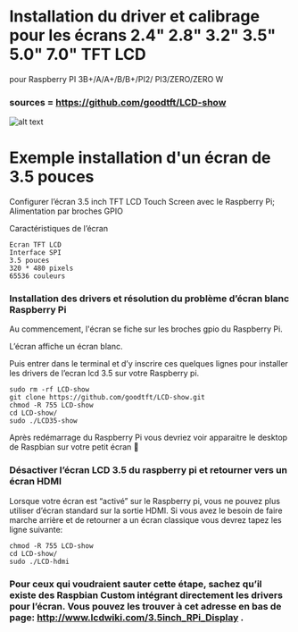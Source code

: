 # Installation du driver et calibrage pour les écrans 2.4" 2.8" 3.2" 3.5" 5.0" 7.0" TFT LCD 
pour Raspberry PI 3B+/A/A+/B/B+/PI2/ PI3/ZERO/ZERO W 

### sources = https://github.com/goodtft/LCD-show

![alt text](https://repository-images.githubusercontent.com/299724210/92c15280-02a3-11eb-8911-1f03693839a5)

# Exemple installation d'un écran de 3.5 pouces

Configurer l’écran 3.5 inch TFT LCD Touch Screen avec le Raspberry Pi; Alimentation par broches GPIO

Caractéristiques de l’écran

    Ecran TFT LCD
    Interface SPI
    3.5 pouces
    320 * 480 pixels
    65536 couleurs



### Installation des drivers et résolution du problème d’écran blanc Raspberry Pi

Au commencement, l'écran se fiche sur les broches gpio du Raspberry Pi. 

L’écran affiche un écran blanc.

Puis entrer dans le terminal et d’y inscrire ces quelques lignes pour installer les drivers de l’ecran lcd 3.5 sur votre Raspberry pi.

    sudo rm -rf LCD-show
    git clone https://github.com/goodtft/LCD-show.git
    chmod -R 755 LCD-show
    cd LCD-show/
    sudo ./LCD35-show

Après redémarrage du Raspberry Pi vous devriez voir apparaitre le desktop de Raspbian sur votre petit écran 🙂

### Désactiver l’écran LCD 3.5 du raspberry pi et retourner vers un écran HDMI

Lorsque votre écran est “activé” sur le Raspberry pi, vous ne pouvez plus utiliser d’écran standard sur la sortie HDMI. Si vous avez le besoin de faire marche arrière et de retourner a un écran classique vous devrez tapez les ligne suivante:

    chmod -R 755 LCD-show
    cd LCD-show/
    sudo ./LCD-hdmi

### Pour ceux qui voudraient sauter cette étape, sachez qu’il existe des Raspbian Custom intégrant directement les drivers pour l’écran. Vous pouvez les trouver à cet adresse en bas de page: http://www.lcdwiki.com/3.5inch_RPi_Display .
